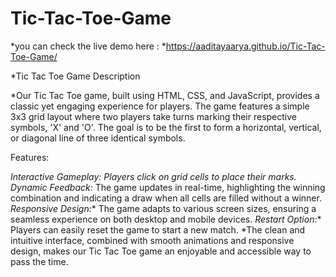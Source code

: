 # Tic-Tac-Toe-Game
*you can check the live demo here :
*https://aaditayaarya.github.io/Tic-Tac-Toe-Game/

*Tic Tac Toe Game Description

*Our Tic Tac Toe game, built using HTML, CSS, and JavaScript, provides a classic yet engaging experience for players. The game features a simple 3x3 grid layout where two players take turns marking their respective symbols, 'X' and 'O'. The goal is to be the first to form a horizontal, vertical, or diagonal line of three identical symbols.

Features:

*Interactive Gameplay: Players click on grid cells to place their marks.
*Dynamic Feedback:** The game updates in real-time, highlighting the winning combination and indicating a draw when all cells are filled without a winner.
*Responsive Design:** The game adapts to various screen sizes, ensuring a seamless experience on both desktop and mobile devices.
*Restart Option:** Players can easily reset the game to start a new match.
*The clean and intuitive interface, combined with smooth animations and responsive design, makes our Tic Tac Toe game an enjoyable and accessible way to pass the time.
